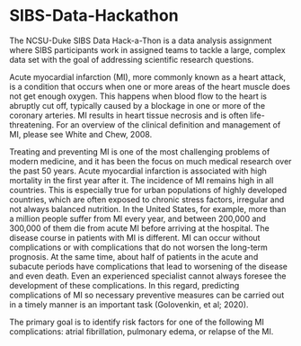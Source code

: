 # SIBS-Data-Hackathon

The NCSU-Duke SIBS Data Hack-a-Thon is a data analysis assignment where SIBS participants
work in assigned teams to tackle a large, complex data set with the goal of addressing scientific
research questions.

Acute myocardial infarction (MI), more commonly known as a heart attack, is a condition that
occurs when one or more areas of the heart muscle does not get enough oxygen. This happens
when blood flow to the heart is abruptly cut off, typically caused by a blockage in one or more of
the coronary arteries. MI results in heart tissue necrosis and is often life-threatening. For an
overview of the clinical definition and management of MI, please see White and Chew, 2008.

Treating and preventing MI is one of the most challenging problems of modern medicine, and it
has been the focus on much medical research over the past 50 years. Acute myocardial infarction
is associated with high mortality in the first year after it. The incidence of MI remains high in all
countries. This is especially true for urban populations of highly developed countries, which are
often exposed to chronic stress factors, irregular and not always balanced nutrition. In the United
States, for example, more than a million people suffer from MI every year, and between 200,000
and 300,000 of them die from acute MI before arriving at the hospital. The disease course in
patients with MI is different. MI can occur without complications or with complications that do
not worsen the long-term prognosis. At the same time, about half of patients in the acute and
subacute periods have complications that lead to worsening of the disease and even death. Even
an experienced specialist cannot always foresee the development of these complications. In this
regard, predicting complications of MI so necessary preventive measures can be carried out in a
timely manner is an important task (Golovenkin, et al; 2020). 

The primary goal is to identify risk factors for one of the following MI complications: atrial
fibrillation, pulmonary edema, or relapse of the MI.
